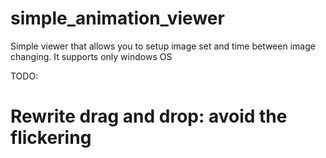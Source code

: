 # simple_animation_viewer
Simple viewer that allows you to setup image set and time between image changing. It supports only windows OS

TODO:
# Rewrite drag and drop: avoid the flickering

